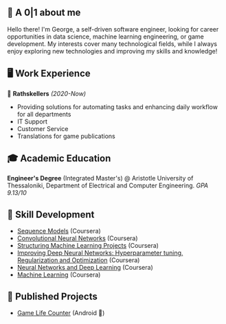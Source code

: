 ## 💭 A 0|1 about me
Hello there! I'm George, a self-driven software engineer, looking for career opportunities in data science, machine learning engineering, or game development. My interests cover many technological fields, while I always enjoy exploring new technologies and improving my skills and knowledge!

## 🖥️ Work Experience
🎲 **Rathskellers** *(2020-Now)*
* Providing solutions for automating tasks and enhancing daily workflow for all departments
* IT Support
* Customer Service
* Translations for game publications

## 🎓 Academic Education
**Engineer's Degree** (Integrated Master's) @ Aristotle University of Thessaloniki, Department of Electrical and Computer Engineering. 
_GPA 9.13/10_

## 🧠 Skill Development
* [Sequence Models](https://www.coursera.org/account/accomplishments/certificate/XFKBY3Y3C2ZN) (Coursera)
* [Convolutional Neural Networks](https://www.coursera.org/account/accomplishments/certificate/9ZE8KUEAGDG5) (Coursera)
* [Structuring Machine Learning Projects](https://www.coursera.org/account/accomplishments/certificate/9EVH5ZUGMXFC) (Coursera)
* [Improving Deep Neural Networks: Hyperparameter tuning, Regularization and Optimization](https://www.coursera.org/account/accomplishments/certificate/WYNJHP3UHMH8) (Coursera)
* [Neural Networks and Deep Learning](https://www.coursera.org/account/accomplishments/certificate/LWGDSRXTKZVA) (Coursera)
* [Machine Learning](https://www.coursera.org/account/accomplishments/certificate/W7D4RXGHLULL) (Coursera)

## 🚀 Published Projects

* [Game Life Counter](https://play.google.com/store/apps/details?id=dev.jollytale.gamelifecounter) (Android 📱)
